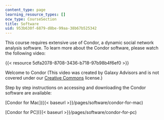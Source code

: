 ```yaml
---
content_type: page
learning_resource_types: []
ocw_type: CourseSection
title: Software
uid: 953b630f-6879-d8be-99aa-38b67b525342
---
```


This course requires extensive use of Condor, a dynamic social network analysis software. To learn more about the Condor software, please watch the following video:

{{< resource 5dfa2078-8708-3436-b718-97b98b4f6ef0 >}}

Welcome to Condor (This video was created by Galaxy Advisors and is not covered under our [Creative Commons](/terms/#cc) license.)

Step by step instructions on accessing and downloading the Condor software are available:

[Condor for Mac]({{< baseurl >}}/pages/software/condor-for-mac)

[Condor for PC]({{< baseurl >}}/pages/software/condor-for-pc)
